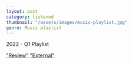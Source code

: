 ```yaml
---
layout: post
category: listened
thumbnail: "/assets/images/music-playlist.jpg"
genre: Music playlist
---
```

2022 - Q1 Playlist

["Review"](https://www.dlvjose.com/)
["External"](https://open.spotify.com/playlist/4bR22Adq7y7NdHfB8Z4N7h?si=df3ce816988d4401)